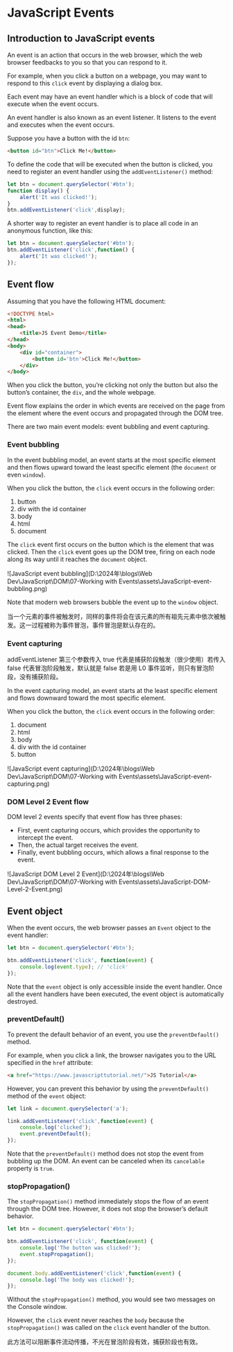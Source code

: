 # JavaScript Events

## Introduction to JavaScript events

An event is an action that occurs in the web browser, which the web browser feedbacks to you so that you can respond to it.

For example, when you click a button on a webpage, you may want to respond to this `click` event by displaying a dialog box.

Each event may have an event handler which is a block of code that will execute when the event occurs.

An event handler is also known as an event listener. It listens to the event and executes when the event occurs.

Suppose you have a button with the id `btn`:

```html
<button id="btn">Click Me!</button>
```

To define the code that will be executed when the button is clicked, you need to register an event handler using the `addEventListener()` method:

```js
let btn = document.querySelector('#btn');
function display() {
    alert('It was clicked!');
}
btn.addEventListener('click',display);
```

A shorter way to register an event handler is to place all code in an anonymous function, like this:

```js
let btn = document.querySelector('#btn');
btn.addEventListener('click',function() {
    alert('It was clicked!');
});
```

## Event flow

Assuming that you have the following HTML document:

```html
<!DOCTYPE html>
<html>
<head>
    <title>JS Event Demo</title>
</head>
<body>
    <div id="container">
        <button id='btn'>Click Me!</button>
    </div>
</body>
```

When you click the button, you’re clicking not only the button but also the button’s container, the `div`, and the whole webpage.

Event flow explains the order in which events are received on the page from the element where the event occurs and propagated through the DOM tree.

There are two main event models: event bubbling and event capturing.

### Event bubbling

In the event bubbling model, an event starts at the most specific element and then flows upward toward the least specific element (the `document` or even `window`).

When you click the button, the `click` event occurs in the following order:

1. button
2. div with the id container
3. body
4. html
5. document

The `click` event first occurs on the button which is the element that was clicked. Then the `click` event goes up the DOM tree, firing on each node along its way until it reaches the `document` object.

![JavaScript event bubbling](D:\2024年\blogs\Web Dev\JavaScript\DOM\07-Working with Events\assets\JavaScript-event-bubbling.png)



Note that modern web browsers bubble the event up to the `window` object.

当一个元素的事件被触发时，同样的事件将会在该元素的所有祖先元素中依次被触发。这一过程被称为事件冒泡，事件冒泡是默认存在的。

### Event capturing

addEventListener 第三个参数传入 true 代表是捕获阶段触发（很少使用）若传入 false 代表冒泡阶段触发，默认就是 false 若是用 L0 事件监听，则只有冒泡阶段，没有捕获阶段。

In the event capturing model, an event starts at the least specific element and flows downward toward the most specific element.

When you click the button, the `click` event occurs in the following order:

1. document
2. html
3. body
4. div with the id container
5. button

![JavaScript event capturing](D:\2024年\blogs\Web Dev\JavaScript\DOM\07-Working with Events\assets\JavaScript-event-capturing.png)

### DOM Level 2 Event flow

DOM level 2 events specify that event flow has three phases:

- First, event capturing occurs, which provides the opportunity to intercept the event.
- Then, the actual target receives the event.
- Finally, event bubbling occurs, which allows a final response to the event.

![JavaScript DOM Level 2 Event](D:\2024年\blogs\Web Dev\JavaScript\DOM\07-Working with Events\assets\JavaScript-DOM-Level-2-Event.png)

## Event object

When the event occurs, the web browser passes an `Event` object to the event handler:

```js
let btn = document.querySelector('#btn');

btn.addEventListener('click', function(event) {
    console.log(event.type); // 'click'
});
```

Note that the `event` object is only accessible inside the event handler. Once all the event handlers have been executed, the event object is automatically destroyed.

### preventDefault()

To prevent the default behavior of an event, you use the `preventDefault()` method.

For example, when you click a link, the browser navigates you to the URL specified in the `href` attribute:

```html
<a href="https://www.javascripttutorial.net/">JS Tutorial</a>
```

However, you can prevent this behavior by using the `preventDefault()` method of the `event` object:

```js
let link = document.querySelector('a');

link.addEventListener('click',function(event) {
    console.log('clicked');
    event.preventDefault();
});
```

Note that the `preventDefault()` method does not stop the event from bubbling up the DOM. An event can be canceled when its `cancelable` property is `true`.

### stopPropagation()

The `stopPropagation()` method immediately stops the flow of an event through the DOM tree. However, it does not stop the browser’s default behavior.

```js
let btn = document.querySelector('#btn');

btn.addEventListener('click', function(event) {
    console.log('The button was clicked!');
    event.stopPropagation();
});

document.body.addEventListener('click',function(event) {
    console.log('The body was clicked!');
});
```

Without the `stopPropagation()` method, you would see two messages on the Console window.

However, the `click` event never reaches the `body` because the `stopPropagation()` was called on the `click` event handler of the button.

此方法可以阻断事件流动传播，不光在冒泡阶段有效，捕获阶段也有效。